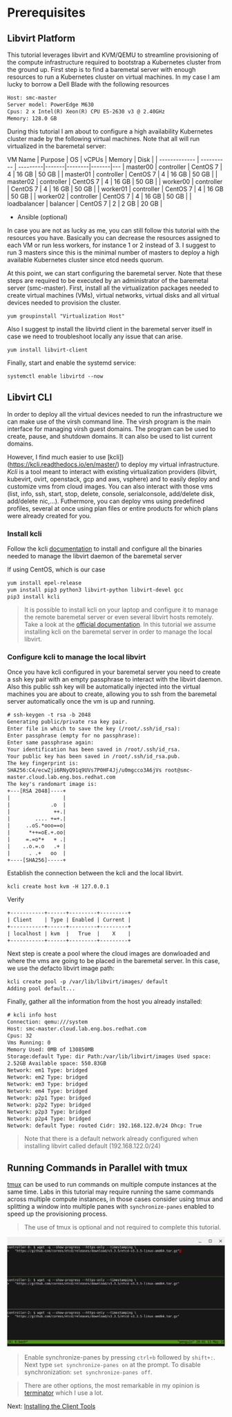 # Prerequisites

## Libvirt Platform

This tutorial leverages libvirt and KVM/QEMU to streamline provisioning of the compute infrastructure required to bootstrap a Kubernetes cluster from the ground up. First step is to find a baremetal server with enough resources to run a Kubernetes cluster on virtual machines. In my case I am lucky to borrow a Dell Blade with the following resources

```
Host: smc-master
Server model: PowerEdge M630	
Cpus: 2 x Intel(R) Xeon(R) CPU E5-2630 v3 @ 2.40GHz	
Memory: 128.0 GB	
```

During this tutorial I am about to configure a high availability Kubernetes cluster made by the following virtual machines. Note that all will run virtualized in the baremetal server:

   VM Name      | Purpose    |   OS     | vCPUs | Memory | Disk  |
| ------------- | ---------- | ---------|-------|--------|-------|---
| master00      | controller | CentOS 7 |   4   |  16 GB | 50 GB |
| master01      | controller | CentOS 7 |   4   |  16 GB | 50 GB |
| master02      | controller | CentOS 7 |   4   |  16 GB | 50 GB |
| worker00      | controller | CentOS 7 |   4   |  16 GB | 50 GB |
| worker01      | controller | CentOS 7 |   4   |  16 GB | 50 GB |
| worker02      | controller | CentOS 7 |   4   |  16 GB | 50 GB |
| loadbalancer  | balancer   | CentOS 7 |   2   |  2 GB  | 20 GB |

- Ansible (optional)

In case you are not as lucky as me, you can still follow this tutorial with the resources you have. Basically you can decrease the resources assigned to each VM or run less workers, for instance 1 or 2 instead of 3. I suggest to run 3 masters since this is the minimal number of masters to deploy a high available Kubernetes cluster since etcd needs quorum.

At this point, we can start configuring the baremetal server. Note that these steps are required to be executed by an administrator of the baremetal server (smc-master). First, install all the virtualization packages needed to create virtual machines (VMs), virtual networks, virtual disks and all virtual devices needed to provision the cluster.

```
yum groupinstall "Virtualization Host"
```

Also I suggest tp install the libvirtd client in the baremetal server itself in case we need to troubleshoot locally any issue that can arise.

```
yum install libvirt-client
```

Finally, start and enable the systemd service:

```
systemctl enable libvirtd --now
```

## Libvirt CLI

In order to deploy all the virtual devices needed to run the infrastructure we can make use of the virsh command line. The virsh program is the main interface for managing virsh guest domains. The program can be used to create, pause, and shutdown domains. It can also be used to list current domains.

However, I find much easier to use [kcli])(https://kcli.readthedocs.io/en/master/) to deploy my virtual infrastructure. *Kcli* is a tool meant to interact with existing virtualization providers (libvirt, kubevirt, ovirt, openstack, gcp and aws, vsphere) and to easily deploy and customize vms from cloud images. You can also interact with those vms (list, info, ssh, start, stop, delete, console, serialconsole, add/delete disk, add/delete nic,…). Futhermore, you can deploy vms using predefined profiles, several at once using plan files or entire products for which plans were already created for you.


### Install kcli

Follow the kcli [documentation](https://kcli.readthedocs.io/en/master/#installation) to install and configure all the binaries needed to manage the libvirt daemon of the baremetal server

If using CentOS, which is our case

```
yum install epel-release
yum install pip3 python3 libvirt-python libvirt-devel gcc
pip3 install kcli
```

> It is possible to install kcli on your laptop and configure it to manage the remote baremetal server or even several libvirt hosts remotely. Take a look at the [official documentation](https://kcli.readthedocs.io/en/latest/#configuration). In this tutorial we assume installing kcli on the baremetal server in order to manage the local libvirt.


### Configure kcli to manage the local libvirt

Once you have kcli configured in your baremetal server you need to create a ssh key pair with an empty passphrase to interact with the libvirt daemon. Also this public ssh key will be automatically injected into the virtual machines you are about to create, allowing you to ssh from the baremetal server automatically once the vm is up and running.

```
# ssh-keygen -t rsa -b 2048
Generating public/private rsa key pair.
Enter file in which to save the key (/root/.ssh/id_rsa): 
Enter passphrase (empty for no passphrase): 
Enter same passphrase again: 
Your identification has been saved in /root/.ssh/id_rsa.
Your public key has been saved in /root/.ssh/id_rsa.pub.
The key fingerprint is:
SHA256:C4/ecwZji6RNyQ91q9UVs7P0HF4Jj/u0mgcco3A6jVs root@smc-master.cloud.lab.eng.bos.redhat.com
The key's randomart image is:
+---[RSA 2048]----+
|                 |
|             .o  |
|              ++.|
|        .... +=+.|
|     ..oS.*ooo==o|
|      *++=oE.+.oo|
|     =.=o*+   + .|
|    ..o.=.o   .+ |
|      . .+   oo  |
+----[SHA256]-----+
```

Establish the connection between the kcli and the local libvirt.

```
kcli create host kvm -H 127.0.0.1
```

Verify

```
+-----------+------+---------+---------+
| Client    | Type | Enabled | Current |
+-----------+------+---------+---------+
| localhost | kvm  |   True  |    X    |
+-----------+------+---------+---------+
```

Next step is create a pool where the cloud images are donwloaded and where the vms are going to be placed in the baremetal server. In this case, we use the defacto libvirt image path:

```
kcli create pool -p /var/lib/libvirt/images/ default
Adding pool default...
```

Finally, gather all the information from the host you already installed:

```
# kcli info host
Connection: qemu:///system
Host: smc-master.cloud.lab.eng.bos.redhat.com
Cpus: 32
Vms Running: 0
Memory Used: 0MB of 130850MB
Storage:default Type: dir Path:/var/lib/libvirt/images Used space: 2.52GB Available space: 550.83GB
Network: em1 Type: bridged
Network: em2 Type: bridged
Network: em3 Type: bridged
Network: em4 Type: bridged
Network: p2p1 Type: bridged
Network: p2p2 Type: bridged
Network: p2p3 Type: bridged
Network: p2p4 Type: bridged
Network: default Type: routed Cidr: 192.168.122.0/24 Dhcp: True
```

> Note that there is a default network already configured when installing libvirt called default (192.168.122.0/24)

## Running Commands in Parallel with tmux

[tmux](https://github.com/tmux/tmux/wiki) can be used to run commands on multiple compute instances at the same time. Labs in this tutorial may require running the same commands across multiple compute instances, in those cases consider using tmux and splitting a window into multiple panes with `synchronize-panes` enabled to speed up the provisioning process.

> The use of tmux is optional and not required to complete this tutorial.

![tmux screenshot](images/tmux-screenshot.png)

> Enable synchronize-panes by pressing `ctrl+b` followed by `shift+:`. Next type `set synchronize-panes on` at the prompt. To disable synchronization: `set synchronize-panes off`.

> There are other options, the most remarkable in my opinion is [terminator](https://terminator-gtk3.readthedocs.io/en/latest/) which I use a lot.

Next: [Installing the Client Tools](02-client-tools.md)
